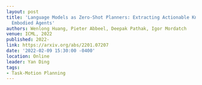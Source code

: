 ```yaml
---
layout: post
title: 'Language Models as Zero-Shot Planners: Extracting Actionable Knowledge for
  Embodied Agents'
authors: Wenlong Huang, Pieter Abbeel, Deepak Pathak, Igor Mordatch
venue: ICML, 2022
published: 2022-
link: https://arxiv.org/abs/2201.07207
date: '2022-02-09 15:30:00 -0400'
location: Online
leader: Yan Ding
tags:
- Task-Motion Planning
---
```

